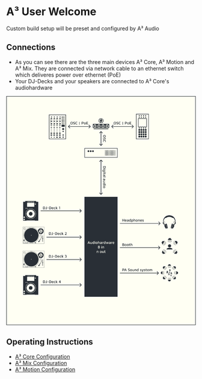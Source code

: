 # A³ User Welcome
Custom build setup will be preset and configured by A³ Audio

## Connections
- As you can see there are the three main devices A³ Core, A³ Motion and A³ Mix. They are connected via network cable to an ethernet switch which deliveres power over ethernet (PoE)
- Your DJ-Decks and your speakers are connected to A³ Core's audiohardware

![Connection Diagram](pics_user/a3_systen_symbol_signalflow.png)

## Operating Instructions
- [A³ Core Configuration](https://doc.a3-audio.com/user/a3core.html)
- [A³ Mix Configuration](https://doc.a3-audio.com/user/a3mix.html)
- [A³ Motion Configuration](https://doc.a3-audio.com/user/a3motion.html)